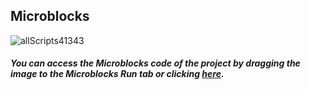 ## Microblocks
![allScripts41343](https://user-images.githubusercontent.com/112697142/192519503-fbac60e0-1ad1-41a8-afaf-2c315acff592.png)


##### You can access the Microblocks code of the project by dragging the image to the Microblocks Run tab or clicking [here](https://microblocks.fun/run/microblocks.html#scripts=GP%20Scripts%0Adepends%20%27OLED%20Graphics%27%20%27PicoBricks%27%20%27Tone%27%0A%0Ascript%20475%20-63%20%7B%0AwhenStarted%0AOLEDInit_I2C%20%27OLED_0.96in%27%20%273C%27%200%20false%0Aforever%20%7B%0A%20%20rithm%20%3D%20%28%28pb_potentiometer%29%20%2F%20128%29%0A%20%20OLEDwrite%20%28%27%5Bdata%3Ajoin%5D%27%20%27Speed%3A%20%27%20rithm%29%2010%2035%20false%0A%7D%0A%7D%0A%0Ascript%20549%20125%20%7B%0AwhenCondition%20%28pb_button%29%0AOLEDwrite%20%27Now%20Playing...%27%205%2015%20false%0Arepeat%202%20%7B%0A%20%20%27play%20tone%27%20%27A%27%200%20%281000%20%2F%20%28rithm%20%2B%201%29%29%0A%20%20%27play%20tone%27%20%27E%27%200%20%28500%20%2F%20%28rithm%20%2B%201%29%29%0A%20%20%27play%20tone%27%20%27E%27%200%20%28500%20%2F%20%28rithm%20%2B%201%29%29%0A%20%20%27play%20tone%27%20%27E%27%200%20%28500%20%2F%20%28rithm%20%2B%201%29%29%0A%20%20%27play%20tone%27%20%27E%27%200%20%28500%20%2F%20%28rithm%20%2B%201%29%29%0A%20%20%27play%20tone%27%20%27E%27%200%20%28500%20%2F%20%28rithm%20%2B%201%29%29%0A%20%20%27play%20tone%27%20%27E%27%200%20%28500%20%2F%20%28rithm%20%2B%201%29%29%0A%20%20%27play%20tone%27%20%27F%27%200%20%28500%20%2F%20%28rithm%20%2B%201%29%29%0A%20%20%27play%20tone%27%20%27E%27%200%20%28500%20%2F%20%28rithm%20%2B%201%29%29%0A%20%20%27play%20tone%27%20%27D%27%200%20%28500%20%2F%20%28rithm%20%2B%201%29%29%0A%20%20%27play%20tone%27%20%27F%27%200%20%28500%20%2F%20%28rithm%20%2B%201%29%29%0A%20%20%27play%20tone%27%20%27E%27%200%20%281000%20%2F%20%28rithm%20%2B%201%29%29%0A%7D%0AOLEDclear%0A%7D%0A%0A "here").
